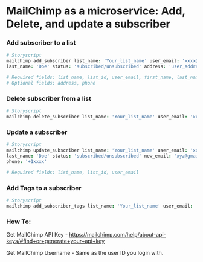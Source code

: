 # MailChimp as a microservice: Add, Delete, and update a subscriber

### Add subscriber to a list

```coffee
# Storyscript
mailchimp add_subscriber list_name: 'Your_list_name' user_email: 'xxxx@gmail.com' first_name: 'John'
last_name: 'Doe' status: 'subscribed/unsubscribed' address: 'user_address' phone: '+1xxxx'

# Required fields: list_name, list_id, user_email, first_name, last_name, status, API_Key, USERNAME
# Optional fields: address, phone

```

### Delete subscriber from a list

```coffee
# Storyscript
mailchimp delete_subscriber list_name: 'Your_list_name' user_email: 'xxxx@gmail.com'

```

### Update a subscriber

```coffee
# Storyscript
mailchimp update_subscriber list_name: 'Your_list_name' user_email: 'xxxx@gmail.com' first_name: 'John'
last_name: 'Doe' status: 'subscribed/unsubscribed' new_email: 'xyz@gmail.com' address: 'user_address'
phone: '+1xxxx'

# Required fields: list_name, list_id, user_email

```

### Add Tags to a subscriber

```coffee
# Storyscript
mailchimp add_subscriber_tags list_name: 'Your_list_name' user_email: 'xxxx@gmail.com' tags: 'tag1, tag2..'

```

### How To:

Get MailChimp API Key - https://mailchimp.com/help/about-api-keys/#find+or+generate+your+api+key

Get MailChimp Username - Same as the user ID you login with.